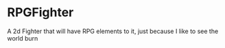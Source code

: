 # RPGFighter
 A 2d Fighter that will have RPG elements to it, just because I like to see the world burn
